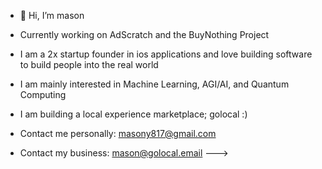 - 👋 Hi, I’m mason
- Currently working on AdScratch and the BuyNothing Project
- I am a 2x startup founder in ios applications and love building software to build people into the real world
- I am mainly interested in Machine Learning, AGI/AI, and Quantum Computing
- I am building a local experience marketplace; golocal :)

- Contact me personally: masony817@gmail.com
- Contact my business: mason@golocal.email
--->
